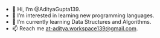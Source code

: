 - 👋 Hi, I’m @AdityaGupta139.
- 👀 I’m interested in learning new programming languages.
- 🌱 I’m currently learning Data Structures and Algorithms.
- 📫 Reach me at-aditya.workspace139@gmail.com.

<!---
AdityaGupta139/AdityaGupta139 is a ✨ special ✨ repository because its `README.md` (this file) appears on your GitHub profile.
You can click the Preview link to take a look at your changes.
--->
